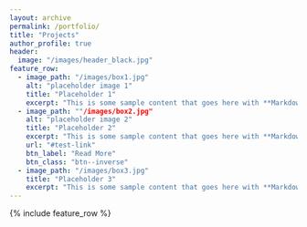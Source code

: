 ```yaml
---
layout: archive
permalink: /portfolio/
title: "Projects"
author_profile: true
header:
  image: "/images/header_black.jpg"
feature_row:
  - image_path: "/images/box1.jpg"
    alt: "placeholder image 1"
    title: "Placeholder 1"
    excerpt: "This is some sample content that goes here with **Markdown** formatting."
  - image_path: ""/images/box2.jpg"
    alt: "placeholder image 2"
    title: "Placeholder 2"
    excerpt: "This is some sample content that goes here with **Markdown** formatting."
    url: "#test-link"
    btn_label: "Read More"
    btn_class: "btn--inverse"
  - image_path: "/images/box3.jpg"
    title: "Placeholder 3"
    excerpt: "This is some sample content that goes here with **Markdown** formatting."
---
```

{% include feature_row %}
